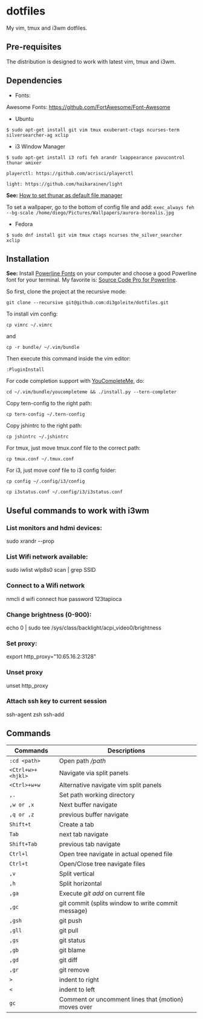 # dotfiles

My vim, tmux and i3wm dotfiles.

## Pre-requisites

The distribution is designed to work with latest vim, tmux and i3wm.

## Dependencies

* Fonts:

Awesome Fonts: https://github.com/FortAwesome/Font-Awesome

* Ubuntu

```
$ sudo apt-get install git vim tmux exuberant-ctags ncurses-term silversearcher-ag xclip
```

* i3 Window Manager

```
$ sudo apt-get install i3 rofi feh arandr lxappearance pavucontrol thunar amixer
```

```
playerctl: https://github.com/acrisci/playerctl
```

```
light: https://github.com/haikarainen/light
```

**See:** [How to set thunar as default file manager](http://askubuntu.com/a/664308)

To set a wallpaper, go to the bottom of config file and add: `exec_always feh --bg-scale /home/diego/Pictures/Wallpapers/aurora-borealis.jpg`

* Fedora

```
$ sudo dnf install git vim tmux ctags ncurses the_silver_searcher xclip
```

## Installation

**See:** Install [Powerline Fonts](https://github.com/powerline/fonts) on your computer and choose a good Powerline font for your terminal. My favorite is: [Source Code Pro for Powerline](https://github.com/powerline/fonts/tree/master/SourceCodePro).

So first, clone the project at the recursive mode:

```
git clone --recursive git@github.com:di3goleite/dotfiles.git
```

To install vim config:

```
cp vimrc ~/.vimrc
```

and

```
cp -r bundle/ ~/.vim/bundle
```

Then execute this command inside the vim editor:

```
:PluginInstall
```

For code completion support with [YouCompleteMe](https://github.com/valloric/youcompleteme), do:

```
cd ~/.vim/bundle/youcompleteme && ./install.py --tern-completer
```

Copy tern-config to the right path:

```
cp tern-config ~/.tern-config
```

Copy jshintrc to the right path:

```
cp jshintrc ~/.jshintrc
```


For tmux, just move tmux.conf file to the correct path:

```
cp tmux.conf ~/.tmux.conf
```

For i3, just move conf file to i3 config folder:

```
cp config ~/.config/i3/config
```

```
cp i3status.conf ~/.config/i3/i3status.conf
```


## Useful commands to work with **i3wm**

### List monitors and hdmi devices:
sudo xrandr --prop

### List Wifi network available:
sudo iwlist wlp8s0 scan | grep SSID

### Connect to a Wifi network
nmcli d wifi connect hue password 123tapioca

### Change brightness (0-900):
echo 0 | sudo tee /sys/class/backlight/acpi_video0/brightness

### Set proxy:
export http_proxy="10.65.16.2:3128"

### Unset proxy
unset http_proxy

### Attach ssh key to current session
ssh-agent zsh
ssh-add


## Commands

Commands | Descriptions
--- | ---
`:cd <path>` | Open path */path*
`<Ctrl+w>+<hjkl>` | Navigate via split panels
`<Ctrl>+w+w` | Alternative navigate vim split panels
`,.` | Set path working directory
`,w or ,x` | Next buffer navigate
`,q or ,z` | previous buffer navigate
`Shift+t` | Create a tab
`Tab` | next tab navigate
`Shift+Tab` | previous tab navigate
`Ctrl+l`  | Open tree navigate in actual opened file
`Ctrl+t`  | Open/Close tree navigate files
`,v` | Split vertical
`,h` | Split horizontal
`,ga` | Execute *git add* on current file
`,gc` | git commit (splits window to write commit message)
`,gsh` | git push
`,gll` | git pull
`,gs` | git status
`,gb` | git blame
`,gd` | git diff
`,gr` | git remove
`>` | indent to right
`<` | indent to left
`gc` | Comment or uncomment lines that {motion} moves over
